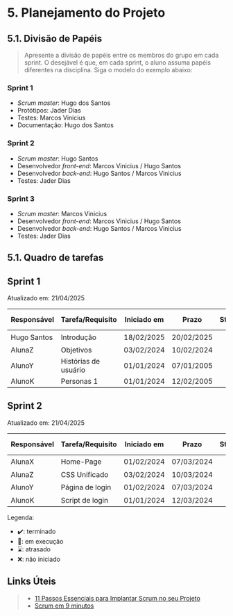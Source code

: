 # 5. Planejamento do Projeto

## 5.1. Divisão de Papéis

> Apresente a divisão de papéis entre os membros do grupo em cada sprint. O desejável é que, em cada sprint, o aluno assuma papéis diferentes na disciplina. Siga o modelo do exemplo abaixo:

### Sprint 1
- _Scrum master_: Hugo dos Santos
- Protótipos: Jader Dias
- Testes: Marcos Vinicius
- Documentação: Hugo dos Santos

### Sprint 2
- _Scrum master_: Hugo Santos
- Desenvolvedor _front-end_: Marcos Vinicius / Hugo Santos
- Desenvolvedor _back-end_: Hugo Santos / Marcos Vinicius
- Testes: Jader Dias

### Sprint 3
- _Scrum master_: Marcos Vinicius
- Desenvolvedor _front-end_: Marcos Vinicius / Hugo Santos
- Desenvolvedor _back-end_: Hugo Santos / Marcos Vinicius
- Testes: Jader Dias

## 5.1. Quadro de tarefas


## Sprint 1

Atualizado em: 21/04/2025

| Responsável   | Tarefa/Requisito | Iniciado em    | Prazo      | Status | Terminado em    |
| :----         |    :----         |      :----:    | :----:     | :----: | :----:          |
| Hugo Santos   | Introdução       | 18/02/2025     | 20/02/2025 | ✔️    | 05/01/2005      |
| AlunaZ        | Objetivos    | 03/02/2024         | 10/02/2024 | 📝    |                 |
| AlunoY        | Histórias de usuário  | 01/01/2024| 07/01/2005 | ⌛     |                 |
| AlunoK        | Personas 1  |    01/01/2024        | 12/02/2005 | ❌    |                |

## Sprint 2

Atualizado em: 21/04/2025

| Responsável   | Tarefa/Requisito | Iniciado em    | Prazo      | Status | Terminado em    |
| :----         |    :----         |      :----:    | :----:     | :----: | :----:          |
| AlunaX        | Home-Page        | 01/02/2024     | 07/03/2024 | ✔️    | 05/01/2005      |
| AlunaZ        | CSS Unificado    | 03/02/2024     | 10/03/2024 | 📝    |                 |
| AlunoY        | Página de login  | 01/02/2024     | 07/03/2024 | ⌛     |                 |
| AlunoK        | Script de login  |  01/01/2024    | 12/03/2024 | ❌    |       |


Legenda:
- ✔️: terminado
- 📝: em execução
- ⌛: atrasado
- ❌: não iniciado



## Links Úteis
> - [11 Passos Essenciais para Implantar Scrum no seu Projeto](https://mindmaster.com.br/scrum-11-passos/)
> - [Scrum em 9 minutos](https://www.youtube.com/watch?v=XfvQWnRgxG0)


